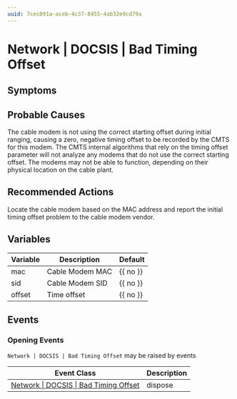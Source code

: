 ```yaml
---
uuid: 7cec091a-aceb-4c37-8455-4ab32e9cd79a
---
```

# Network | DOCSIS | Bad Timing Offset

## Symptoms

## Probable Causes

The cable modem is not using the correct starting offset during initial ranging, causing a zero, negative timing offset to be recorded by the CMTS for this modem. The CMTS internal algorithms that rely on the timing offset parameter will not analyze any modems that do not use the correct starting offset. The modems may not be able to function, depending on their physical location on the cable plant.

## Recommended Actions

Locate the cable modem based on the MAC address and report the initial timing offset problem to the cable modem vendor.

## Variables

| Variable | Description     | Default  |
| -------- | --------------- | -------- |
| mac      | Cable Modem MAC | {{ no }} |
| sid      | Cable Modem SID | {{ no }} |
| offset   | Time offset     | {{ no }} |

## Events

### Opening Events
`Network | DOCSIS | Bad Timing Offset` may be raised by events

| Event Class                                                                                              | Description |
| -------------------------------------------------------------------------------------------------------- | ----------- |
| [Network \| DOCSIS \| Bad Timing Offset](../../../event-classes-reference/network/docsis/bad-timing-offset.md) | dispose     |
